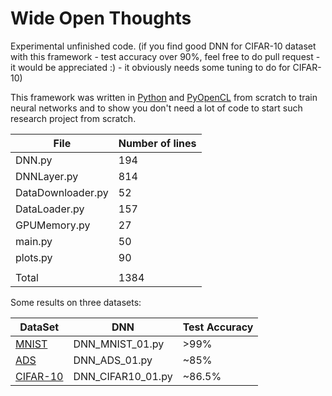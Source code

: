 # Wide Open Thoughts

Experimental unfinished code. (if you find good DNN for CIFAR-10 dataset with this framework - test accuracy over 90%, feel free to do pull request - it would be appreciated :) - it obviously needs some tuning to do for CIFAR-10)

This framework was written in [Python](https://www.python.org/) and [PyOpenCL](https://documen.tician.de/pyopencl/) from scratch to train neural networks and to show you don't need a lot of code to start such research project from scratch.

| File  | Number of lines |
| ------------- | ------------- |
| DNN.py | 194 |
| DNNLayer.py | 814 |
| DataDownloader.py | 52 |
| DataLoader.py | 157 |
| GPUMemory.py | 27 |
| main.py | 50 |
| plots.py | 90 |
|  |  |
| Total | 1384 |

Some results on three datasets:

| DataSet  | DNN | Test Accuracy |
| ------------- | ------------- |------------- |
| [MNIST](http://yann.lecun.com/exdb/mnist/)  | DNN_MNIST_01.py | >99% |
| [ADS](https://archive.ics.uci.edu/ml/datasets/adult)  | DNN_ADS_01.py  | ~85% |
| [CIFAR-10](https://www.cs.toronto.edu/~kriz/cifar.html)  | DNN_CIFAR10_01.py  | ~86.5% |


